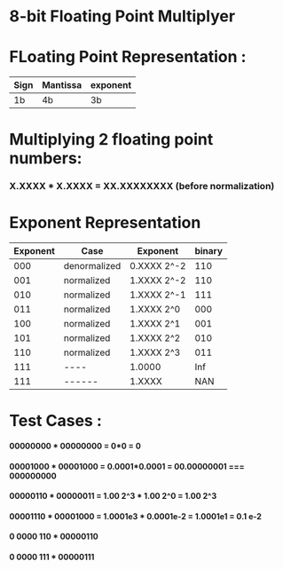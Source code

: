 # 8-bit Floating Point Multiplyer
# FLoating Point Representation : 
|Sign          |       Mantissa        |   exponent |
| ---          |        ---            |     ---    |
|1b            |         4b            |     3b     |

# Multiplying 2 floating point numbers:
### X.XXXX * X.XXXX = XX.XXXXXXXX (before normalization)

# Exponent Representation
|Exponent |	Case	       |Exponent     | binary |
| ---     | ---          | ---         |  ---   |
|000	    |	denormalized | 0.XXXX 2^-2 | 	110   |
|001    	|	normalized   | 1.XXXX 2^-2 |	110   |
|010	    |	normalized   | 1.XXXX 2^-1 |	111   |
|011	    |	normalized   | 1.XXXX 2^0  |	000   |
|100	    |	normalized   | 1.XXXX 2^1	 |	001   |
|101      | normalized   | 1.XXXX 2^2	 |	010   |
|110	    |	normalized   | 1.XXXX 2^3	 |	011   |
|111	    |	----         | 1.0000      |  Inf   |
|111	    |	------	     | 1.XXXX      |  NAN   |



# Test Cases : 
#### 00000000 * 00000000 = 0*0 = 0
#### 00001000 * 00001000 = 0.0001*0.0001 = 00.00000001 === 000000000
#### 00000110 * 00000011 = 1.00 2^3 * 1.00 2^0 = 1.00 2^3
#### 00001110 * 00001000 = 1.0001e3 * 0.0001e-2 = 1.0001e1 = 0.1 e-2
#### 0 0000 110 * 00000110
#### 0 0000 111 * 00000111
